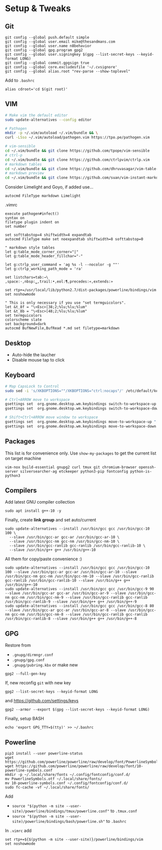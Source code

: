 # Setup & Tweaks

## Git
```
git config --global push.default simple
git config --global user.email mike@thesandmans.com
git config --global user.name n8behavior
git config --global gpg.program gpg2
git config --global user.signingkey $(gpg --list-secret-keys --keyid-format LONG)
git config --global commit.gpgsign true
git config --global core.excludesfile '~/.cvsignore'
git config --global alias.root "rev-parse --show-toplevel"
```

Add to `.bashrc`
```
alias cdroot='cd $(git root)'
```

## VIM
```sh
# Make vim the default editor
sudo update-alternatives --config editor

# Pathogen
mkdir -p ~/.vim/autoload ~/.vim/bundle && \
curl -LSso ~/.vim/autoload/pathogen.vim https://tpo.pe/pathogen.vim

# vim-sensible
cd ~/.vim/bundle && git clone https://github.com/tpope/vim-sensible
# ctrl-p
cd ~/.vim/bundle && git clone https://github.com/ctrlpvim/ctrlp.vim
# markdown tables
cd ~/.vim/bundle && git clone https://github.com/dhruvasagar/vim-table-mode
# markdown preview
cd ~/.vim/bundle && git clone https://github.com/suan/vim-instant-markdown
```
Consider Limelight and Goyo, if added use...
```vimscript
autocmd FileType markdown Limelight
```

.vimrc
```
execute pathogen#infect()
syntax on
filetype plugin indent on
set number

set softtabstop=4 shiftwidth=4 expandtab
autocmd FileType make set noexpandtab shiftwidth=8 softtabstop=0

" markdown style tables
let g:table_mode_corner_corner="|"
let g:table_mode_header_fillchar="-"

let g:ctrlp_user_command = 'ag %s -l --nocolor -g ""'
let g:ctrlp_working_path_mode = 'ra'

set listchars=tab:→\ ,space:·,nbsp:␣,trail:•,eol:¶,precedes:«,extends:»

set rtp+=/usr/local/lib/python2.7/dist-packages/powerline/bindings/vim
set noshowmode

" This is only necessary if you use "set termguicolors".
let &t_8f = "\<Esc>[38;2;%lu;%lu;%lum"
let &t_8b = "\<Esc>[48;2;%lu;%lu;%lum"
set termguicolors
colorscheme slate
set background=dark
autocmd BufNewFile,BufRead *.md set filetype=markdown
```

## Desktop
- Auto-hide the laucher
- Disable mouse tap to click

## Keyboard

```sh
# Map CapsLock to Control
sudo sed -i 's/XKBOPTIONS=""/XKBOPTIONS="ctrl:nocaps"/' /etc/default/keyboard

# Ctrl+ARROW move to workspace
gsettings set  org.gnome.desktop.wm.keybindings switch-to-workspace-up "['<Control>Up']"
gsettings set  org.gnome.desktop.wm.keybindings switch-to-workspace-down "['<Control>Down']"

# Shift+Ctrl+ARROW move window to workspace
gsettings set  org.gnome.desktop.wm.keybindings move-to-workspace-up "['<Control><shift>Up']"
gsettings set  org.gnome.desktop.wm.keybindings move-to-workspace-down "['<Control><shift>Down']"
```

## Packages

This list is for convenience only.  Use `show-my-packages` to get the current list on target machine

```
vim-nox build-essential gnupg2 curl tmux git chromium-browser openssh-server silversearcher-ag etckeeper python3-pip fontconfig python-is-python3
```

## Compilers

Add latest GNU compiler collection
```
sudo apt install g++-10 -y
```
Finally, create **link group** and set auto/current
```
sudo update-alternatives --install /usr/bin/gcc gcc /usr/bin/gcc-10 100 \
  --slave /usr/bin/gcc-ar gcc-ar /usr/bin/gcc-ar-10 \
  --slave /usr/bin/gcc-nm gcc-nm /usr/bin/gcc-nm-10 \
  --slave /usr/bin/gcc-ranlib gcc-ranlib /usr/bin/gcc-ranlib-10 \
  --slave /usr/bin/g++ g++ /usr/bin/g++-10
```
All them for copy/paste convenience :)
```
sudo update-alternatives --install /usr/bin/gcc gcc /usr/bin/gcc-10 100 --slave /usr/bin/gcc-ar gcc-ar /usr/bin/gcc-ar-10 --slave /usr/bin/gcc-nm gcc-nm /usr/bin/gcc-nm-10 --slave /usr/bin/gcc-ranlib gcc-ranlib /usr/bin/gcc-ranlib-10 --slave /usr/bin/g++ g++ /usr/bin/g++-10
sudo update-alternatives --install /usr/bin/gcc gcc /usr/bin/gcc-9 90 --slave /usr/bin/gcc-ar gcc-ar /usr/bin/gcc-ar-9 --slave /usr/bin/gcc-nm gcc-nm /usr/bin/gcc-nm-9 --slave /usr/bin/gcc-ranlib gcc-ranlib /usr/bin/gcc-ranlib-9 --slave /usr/bin/g++ g++ /usr/bin/g++-9
sudo update-alternatives --install /usr/bin/gcc gcc /usr/bin/gcc-8 80 --slave /usr/bin/gcc-ar gcc-ar /usr/bin/gcc-ar-8 --slave /usr/bin/gcc-nm gcc-nm /usr/bin/gcc-nm-8 --slave /usr/bin/gcc-ranlib gcc-ranlib /usr/bin/gcc-ranlib-8 --slave /usr/bin/g++ g++ /usr/bin/g++-8
```

## GPG
Restore from
- `.gnupg/dirmngr.conf`
- `.gnupg/gpg.conf`
- `.gnupg/pubring.kbx`
or make new
```
gpg2 --full-gen-key
```
If, new reconfig `git` with new key
```
gpg2 --list-secret-keys --keyid-format LONG
```
and https://github.com/settings/keys
```
gpg2 --armor --export $(gpg --list-secret-keys --keyid-format LONG)
```
Finally, setup BASH
```
echo 'export GPG_TTY=$(tty)' >> ~/.bashrc
```
## Powerline

```
pip3 install --user powerline-status
wget https://github.com/powerline/powerline/raw/develop/font/PowerlineSymbols.otf
wget https://github.com/powerline/powerline/raw/develop/font/10-powerline-symbols.conf
mkdir -p ~/.local/share/fonts ~/.config/fontconfig/conf.d/
mv PowerlineSymbols.otf ~/.local/share/fonts/
mv 10-powerline-symbols.conf ~/.config/fontconfig/conf.d/
sudo fc-cache -vf ~/.local/share/fonts/
```
Add 
- `source "$(python -m site --user-site)/powerline/bindings/tmux/powerline.conf"` to `.tmux.conf`
- `source "$(python -m site --user-site)/powerline/bindings/bash/powerline.sh"` to `.bashrc`

In `.vimrc` add
```
set rtp+=${$(python -m site --user-site)}/powerline/bindings/vim
set noshowmode
```
